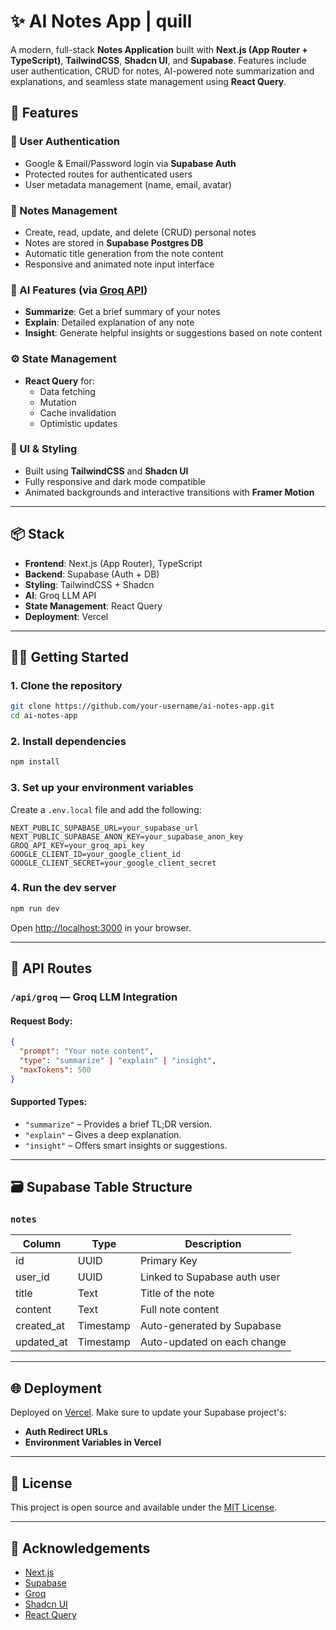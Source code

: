 # ✨ AI Notes App | quill

A modern, full-stack **Notes Application** built with **Next.js (App Router + TypeScript)**, **TailwindCSS**, **Shadcn UI**, and **Supabase**. Features include user authentication, CRUD for notes, AI-powered note summarization and explanations, and seamless state management using **React Query**.

## 🚀 Features

### 🔐 User Authentication

- Google & Email/Password login via **Supabase Auth**
- Protected routes for authenticated users
- User metadata management (name, email, avatar)

### 📝 Notes Management

- Create, read, update, and delete (CRUD) personal notes
- Notes are stored in **Supabase Postgres DB**
- Automatic title generation from the note content
- Responsive and animated note input interface

### 🤖 AI Features (via [Groq API](https://console.groq.com/))

- **Summarize**: Get a brief summary of your notes
- **Explain**: Detailed explanation of any note
- **Insight**: Generate helpful insights or suggestions based on note content

### ⚙️ State Management

- **React Query** for:
  - Data fetching
  - Mutation
  - Cache invalidation
  - Optimistic updates

### 💅 UI & Styling

- Built using **TailwindCSS** and **Shadcn UI**
- Fully responsive and dark mode compatible
- Animated backgrounds and interactive transitions with **Framer Motion**

---

## 📦 Stack

- **Frontend**: Next.js (App Router), TypeScript
- **Backend**: Supabase (Auth + DB)
- **Styling**: TailwindCSS + Shadcn
- **AI**: Groq LLM API
- **State Management**: React Query
- **Deployment**: Vercel

---

## 🧑‍💻 Getting Started

### 1. Clone the repository

```bash
git clone https://github.com/your-username/ai-notes-app.git
cd ai-notes-app
```

### 2. Install dependencies

```bash
npm install
```

### 3. Set up your environment variables

Create a `.env.local` file and add the following:

```env
NEXT_PUBLIC_SUPABASE_URL=your_supabase_url
NEXT_PUBLIC_SUPABASE_ANON_KEY=your_supabase_anon_key
GROQ_API_KEY=your_groq_api_key
GOOGLE_CLIENT_ID=your_google_client_id
GOOGLE_CLIENT_SECRET=your_google_client_secret
```

### 4. Run the dev server

```bash
npm run dev
```

Open [http://localhost:3000](http://localhost:3000) in your browser.

---

## 🧪 API Routes

### `/api/groq` — Groq LLM Integration

#### Request Body:

```json
{
  "prompt": "Your note content",
  "type": "summarize" | "explain" | "insight",
  "maxTokens": 500
}
```

#### Supported Types:

- `"summarize"` – Provides a brief TL;DR version.
- `"explain"` – Gives a deep explanation.
- `"insight"` – Offers smart insights or suggestions.

---

## 🗃️ Supabase Table Structure

### `notes`

| Column     | Type      | Description                  |
| ---------- | --------- | ---------------------------- |
| id         | UUID      | Primary Key                  |
| user_id    | UUID      | Linked to Supabase auth user |
| title      | Text      | Title of the note            |
| content    | Text      | Full note content            |
| created_at | Timestamp | Auto-generated by Supabase   |
| updated_at | Timestamp | Auto-updated on each change  |

---

## 🌐 Deployment

Deployed on [Vercel](https://vercel.com/). Make sure to update your Supabase project's:

- **Auth Redirect URLs**
- **Environment Variables in Vercel**

---

## 📄 License

This project is open source and available under the [MIT License](LICENSE).

---

## 🙌 Acknowledgements

- [Next.js](https://nextjs.org/)
- [Supabase](https://supabase.com/)
- [Groq](https://groq.com/)
- [Shadcn UI](https://ui.shadcn.com/)
- [React Query](https://tanstack.com/query)
